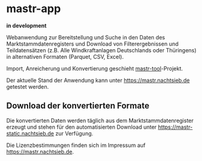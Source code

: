 # mastr-app

**in development**

Webanwendung zur Bereitstellung und Suche in den Daten des Marktstammdatenregisters und Download von Filterergebnissen
und Teildatensätzen (z.B. Alle Windkraftanlagen Deutschlands oder Thüringens) in alternativen Formaten (Parquet, CSV,
Excel).

Import, Anreicherung und Konvertierung geschieht [mastr-tool](https://codeberg.org/nachtsieb/mastr-tool)-Projekt.

Der aktuelle Stand der Anwendung kann unter https://mastr.nachtsieb.de getestet werden.

## Download der konvertierten Formate

Die konvertierten Daten werden täglich aus dem Marktstammdatenregister erzeugt und stehen für den automatisierten
Download unter https://mastr-static.nachtsieb.de zur Verfügung.

Die Lizenzbestimmungen finden sich im Impressum auf https://mastr.nachtsieb.de.
